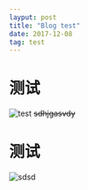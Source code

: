 ```yaml
---
layput: post
title: "Blog test"
date: 2017-12-08
tag: test
---
```


# 测试
![test](url_to_image "test")
~~sdhjgasvdy~~

# 测试
![sdsd](/images/posts/markdown/image1.png "sdsd")
